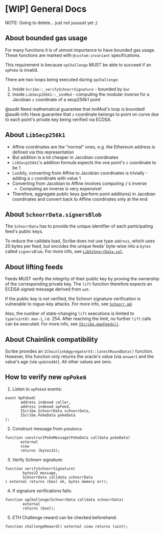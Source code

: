 # [WIP] General Docs

NOTE: Going to delete... just not juuuust yet ;)

## About bounded gas usage

For many functions it is of utmost importance to have bounded gas usage.
These functions are marked with `@custom:invariant` specifications.

This requirement is because `opChallenge` MUST be able to succeed if an `opPoke`
is invalid.

There are two loops being executed during `opChallenge`:
1. Inside `Scribe::_verifySchnorrSignature` - bounded by `bar`
2. Inside `LibSecp256k1::_invMod` - computing the modular inverse for a Jacobian
   `z` coordinate of a secp256k1 point

@audit Need mathematical guarantee that invMod's loop is bounded!
@audit-info Have guarantee that `z` coordinate belongs to point on curve due to
            each point's private key being verified via ECDSA.


## About `LibSecp256k1`

- Affine coordinates are the "normal" ones, e.g. the Ethereum address is defined
  via this representation
- But addition is a lot cheaper in Jacobian coordinates
- `LibSecp256k1`'s addition formula expects the one point's `z` coordinate to
  be 1
- Luckily, converting from Affine to Jacobian coordinates is trivially - adding
  a `z` coordinate with value 1
- Converting from Jacobian to Affine involves computing `z`'s inverse
    - Computing an inverse is very expensive!
- Therefore, aggregate public keys (perform point additions) in Jacobian
  coordinates and convert back to Affine coordinates only at the end


## About `SchnorrData.signersBlob`

The `SchnorrData` has to provide the unique identifier of each participating
feed's public keys.

To reduce the calldata load, Scribe does not use type `address`, which uses 20
bytes per feed, but encodes the unique feeds' byte-wise into a `bytes` called
`signersBlob`. For more info, see [`LibSchnorrData.sol`](../src/libs/LibSchnorrData.sol).


## About lifting feeds

Feeds MUST verify the integrity of their public key by proving the ownership of
the corresponding private key. The `lift` function therefore expects an ECDSA
signed message derived from `wat`.

If the public key is not verified, the Schnorr signature verification is
vulnerable to rogue-key attacks. For more info, see [`Schnorr.md`](./Schnorr.md#key-aggregation-for-multisignatures).

Also, the number of state-changing `lift` executions is limited to
`type(uint8).max-1`, i.e. 254. After reaching the limit, no further `lift` calls
can be executed. For more info, see [`IScribe.maxFeeds()`](../src/IScribe.sol).


## About Chainlink compatibility

Scribe provides an `IChainlinkAggregatorV3::latestRoundData()` function.
However, this function only returns the oracle's value (via `answer`) and the
value's age (via `updatedAt`). All other values are zero.


## How to verify new `opPoke`s

1. Listen to `opPoked` events:
```solidity
event OpPoked(
       address indexed caller,
       address indexed opFeed,
       IScribe.SchnorrData schnorrData,
       IScribe.PokeData pokeData
);
```

2. Construct message from `pokeData`:
```solidity
function constructPokeMessage(PokeData calldata pokeData)
       external
       view
       returns (bytes32);
```

3. Verify Schnorr signature:
```solidity
function verifySchnorrSignature(
        bytes32 message,
        SchnorrData calldata schnorrData
) external returns (bool ok, bytes memory err);
```

4. If signature verifications fails:
```solidity
function opChallenge(SchnorrData calldata schnorrData)
        external
        returns (bool);
```

5. ETH Challenge reward can be checked beforehand:
```solidity
function challengeReward() external view returns (uint);
```
